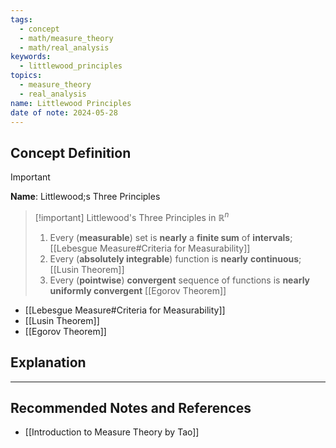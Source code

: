 ```yaml
---
tags:
  - concept
  - math/measure_theory
  - math/real_analysis
keywords:
  - littlewood_principles
topics:
  - measure_theory
  - real_analysis
name: Littlewood Principles
date of note: 2024-05-28
---
```


## Concept Definition

>[!important]
>**Name**: Littlewood;s Three Principles

>[!important] Littlewood's Three Principles in $\mathbb{R}^n$
>1. Every (**measurable**) set is **nearly** a **finite sum** of **intervals**; [[Lebesgue Measure#Criteria for Measurability]]
>2. Every (**absolutely integrable**) function is **nearly** **continuous**; [[Lusin Theorem]]
>3. Every (**pointwise**) **convergent** sequence of functions is **nearly** **uniformly convergent** [[Egorov Theorem]]
>

- [[Lebesgue Measure#Criteria for Measurability]]
- [[Lusin Theorem]]
- [[Egorov Theorem]]


## Explanation





-----------
##  Recommended Notes and References



- [[Introduction to Measure Theory by Tao]]